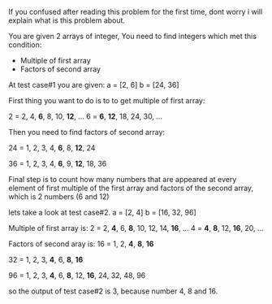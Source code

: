 If you confused after reading this problem for the first time, dont worry i will explain what is this problem about.

You are given 2 arrays of integer, You need to find integers which met this condition:
- Multiple of first array
- Factors of second array

At test case#1 you are given:
a = [2, 6]
b = [24, 36]

First thing you want to do is to to get multiple of first array:

2 = 2, 4, **6**, 8, 10, **12**, ...
6 = **6**, **12**, 18, 24, 30, ...

Then you need to find factors of second array:

24 = 1, 2, 3, 4, **6**, 8, **12**, 24

36 = 1, 2, 3, 4, **6**, 9, **12**, 18, 36

Final step is to count how many numbers that are appeared at every element of first multiple of the first array and factors of the second array, which is 2 numbers (6 and 12)

lets take a look at test case#2.
a = [2, 4]
b = [16, 32, 96]

Multiple of first array is:
2 = 2, **4**, 6, **8**, 10, 12, 14, **16**, ...
4 = **4**, **8**, 12, **16**, 20, ...

Factors of second aray is:
16 = 1, 2, **4**, **8**, **16**

32 = 1, 2, 3, **4**, 6, **8**, **16**
     
96 = 1, 2, 3, **4**, 6, **8**, 12, **16**, 24, 32, 48, 96
     
so the output of test case#2 is 3, because number 4, 8 and 16.

